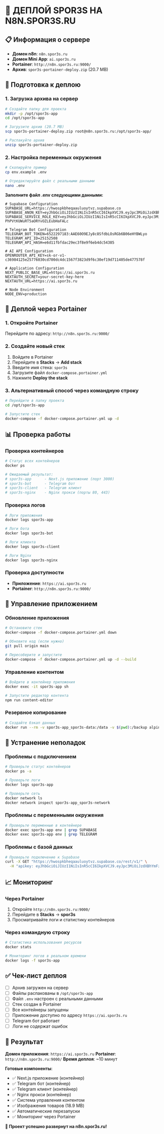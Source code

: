 # 🚀 ДЕПЛОЙ SPOR3S НА N8N.SPOR3S.RU

## 📋 Информация о сервере

- **Домен n8n**: `n8n.spor3s.ru`
- **Домен Mini App**: `ai.spor3s.ru`
- **Portainer**: `http://n8n.spor3s.ru:9000/`
- **Архив**: `spor3s-portainer-deploy.zip` (20.7 MB)

## 🔧 Подготовка к деплою

### 1. Загрузка архива на сервер
```bash
# Создайте папку для проекта
mkdir -p /opt/spor3s-app
cd /opt/spor3s-app

# Загрузите архив (20.7 MB)
scp spor3s-portainer-deploy.zip root@n8n.spor3s.ru:/opt/spor3s-app/

# Распакуйте архив
unzip spor3s-portainer-deploy.zip
```

### 2. Настройка переменных окружения
```bash
# Скопируйте пример
cp env.example .env

# Отредактируйте файл с реальными данными
nano .env
```

**Заполните файл .env следующими данными:**
```env
# Supabase Configuration
SUPABASE_URL=https://hwospkbheqaauluoytvz.supabase.co
SUPABASE_ANON_KEY=eyJhbGciOiJIUzI1NiIsInR5cCI6IkpXVCJ9.eyJpc3MiOiJzdXBhYmFzZSIsInJlZiI6Imh3b3Nwa2JoZXFhYXVsdW95dHZ6Iiwicm9sZSI6ImFub24iLCJpYXQiOjE3NTE1NjQyMDIsImV4cCI6MjA2NzE0MDIwMn0.vIUqjDmvEtAeJi_sCrntD8rUdEr8EpoMXpbTcDhCJIs
SUPABASE_SERVICE_ROLE_KEY=eyJhbGciOiJIUzI1NiIsInR5cCI6IkpXVCJ9.eyJpc3MiOiJzdXBhYmFzZSIsInJlZiI6Imh3b3Nwa2JoZXFhYXVsdW95dHZ6Iiwicm9sZSI6InNlcnZpY2Vfcm9sZSIsImlhdCI6MTc1MTU2NDIwMiwiZXhwIjoyMDY3MTQwMjAyfQ.OpvQj5iNN5sMSP-PhPVtKUWuRT5aORYvOZLEubHaFALc

# Telegram Bot Configuration
TELEGRAM_BOT_TOKEN=6522297183:AAE60O9EJy8c8SfdbLOsRGb6B06eHYBWLyo
TELEGRAM_API_ID=25152508
TELEGRAM_API_HASH=e6d11fbfdac29ec3f8e9f6eb4dc54385

# AI API Configuration
OPENROUTER_API_KEY=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

# Application Configuration
NEXT_PUBLIC_BASE_URL=https://ai.spor3s.ru
NEXTAUTH_SECRET=your-secret-key-here
NEXTAUTH_URL=https://ai.spor3s.ru

# Node Environment
NODE_ENV=production
```

## 🐳 Деплой через Portainer

### 1. Откройте Portainer
Перейдите по адресу: `http://n8n.spor3s.ru:9000/`

### 2. Создайте новый стек
1. Войдите в Portainer
2. Перейдите в **Stacks** → **Add stack**
3. Введите имя стека: `spor3s`
4. Загрузите файл `docker-compose.portainer.yml`
5. Нажмите **Deploy the stack**

### 3. Альтернативный способ через командную строку
```bash
# Перейдите в папку проекта
cd /opt/spor3s-app

# Запустите стек
docker-compose -f docker-compose.portainer.yml up -d
```

## 📊 Проверка работы

### Проверка контейнеров
```bash
# Статус всех контейнеров
docker ps

# Ожидаемый результат:
# spor3s-app      - Next.js приложение (порт 3000)
# spor3s-bot      - Telegram бот
# spor3s-client   - Telegram клиент
# spor3s-nginx    - Nginx прокси (порты 80, 443)
```

### Проверка логов
```bash
# Логи приложения
docker logs spor3s-app

# Логи бота
docker logs spor3s-bot

# Логи клиента
docker logs spor3s-client

# Логи Nginx
docker logs spor3s-nginx
```

### Проверка доступности
- **Приложение**: `https://ai.spor3s.ru`
- **Portainer**: `http://n8n.spor3s.ru:9000/`

## 🔧 Управление приложением

### Обновление приложения
```bash
# Остановите стек
docker-compose -f docker-compose.portainer.yml down

# Обновите код (если нужно)
git pull origin main

# Пересоберите и запустите
docker-compose -f docker-compose.portainer.yml up -d --build
```

### Управление контентом
```bash
# Войдите в контейнер приложения
docker exec -it spor3s-app sh

# Запустите редактор контента
npm run content-editor
```

### Резервное копирование
```bash
# Создайте бэкап данных
docker run --rm -v spor3s-app_spor3s-data:/data -v $(pwd):/backup alpine tar czf /backup/spor3s-backup-$(date +%Y%m%d).tar.gz -C /data .
```

## 🚨 Устранение неполадок

### Проблемы с подключением
```bash
# Проверьте статус контейнеров
docker ps -a

# Проверьте логи
docker logs spor3s-app

# Проверьте сеть
docker network ls
docker network inspect spor3s-app_spor3s-network
```

### Проблемы с переменными окружения
```bash
# Проверьте переменные в контейнере
docker exec spor3s-app env | grep SUPABASE
docker exec spor3s-app env | grep TELEGRAM
```

### Проблемы с базой данных
```bash
# Проверьте подключение к Supabase
curl -X GET "https://hwospkbheqaauluoytvz.supabase.co/rest/v1/" \
  -H "apikey: eyJhbGciOiJIUzI1NiIsInR5cCI6IkpXVCJ9.eyJpc3MiOiJzdXBhYmFzZSIsInJlZiI6Imh3b3Nwa2JoZXFhYXVsdW95dHZ6Iiwicm9sZSI6ImFub24iLCJpYXQiOjE3NTE1NjQyMDIsImV4cCI6MjA2NzE0MDIwMn0.vIUqjDmvEtAeJi_sCrntD8rUdEr8EpoMXpbTcDhCJIs"
```

## 📈 Мониторинг

### Через Portainer
1. Откройте `http://n8n.spor3s.ru:9000/`
2. Перейдите в **Stacks** → **spor3s**
3. Просматривайте логи и статистику контейнеров

### Через командную строку
```bash
# Статистика использования ресурсов
docker stats

# Мониторинг логов в реальном времени
docker logs -f spor3s-app
```

## ✅ Чек-лист деплоя

- [ ] Архив загружен на сервер
- [ ] Файлы распакованы в `/opt/spor3s-app`
- [ ] Файл `.env` настроен с реальными данными
- [ ] Стек создан в Portainer
- [ ] Все контейнеры запущены
- [ ] Приложение доступно по адресу `https://ai.spor3s.ru`
- [ ] Telegram бот работает
- [ ] Логи не содержат ошибок

## 🎯 Результат

**Домен приложения**: `https://ai.spor3s.ru`
**Portainer**: `http://n8n.spor3s.ru:9000/`
**Время деплоя**: ~10 минут

**Готовые компоненты**:
- ✅ Next.js приложение (контейнер)
- ✅ Telegram бот (контейнер)
- ✅ Telegram клиент (контейнер)
- ✅ Nginx прокси (контейнер)
- ✅ Система управления контентом
- ✅ Изображения товаров (18.9 MB)
- ✅ Автоматические перезапуски
- ✅ Мониторинг через Portainer

**🎉 Проект успешно развернут на n8n.spor3s.ru!**
